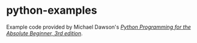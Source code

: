 # python-examples
Example code provided by Michael Dawson's *[Python Programming for the Absolute Beginner, 3rd edition](https://www.amazon.com/Python-Programming-Absolute-Beginner-3rd/dp/1435455002/)*.
